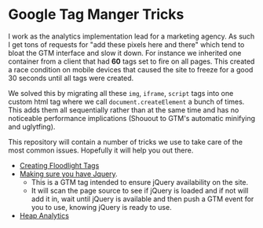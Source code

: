 # Google Tag Manger Tricks

I work as the analytics implementation lead for a marketing agency. As such I get tons of requests for "add these pixels here and there" which tend to bloat the GTM interface and slow it down. For instance we inherited one container from a client that had **60** tags set to fire on all pages. This created a race condition on mobile devices that caused the site to freeze for a good 30 seconds until all tags were created.

We solved this by migrating all these `img`, `iframe`, `script` tags into one custom html tag where we call `document.createElement` a bunch of times. This adds them all sequentially rather than at the same time and has no noticeable performance implications (Shouout to GTM's automatic minifying and uglytfing).

This repository will contain a number of tricks we use to take care of the most common issues. Hopefully it will help you out there.

* [Creating Floodlight Tags](https://github.com/maxfwerner/google_tag_manager_tricks/tree/master/doubleclick_for_publishers_dfp/floodlight_tags.js)
* [Making sure you have Jquery](https://github.com/maxfwerner/google_tag_manager_tricks/tree/master/jQuery/ScriptLoaderInit.html). 
  * This is a GTM tag intended to ensure jQuery availability on the site. 
  * It will scan the page source to see if jQuery is loaded and if not will add it in, wait until jQuery is available and then push a GTM event for you to use, knowing jQuery is ready to use.
* [Heap Analytics](https://github.com/maxfwerner/google_tag_manager_tricks/tree/master/heapAnalytics)